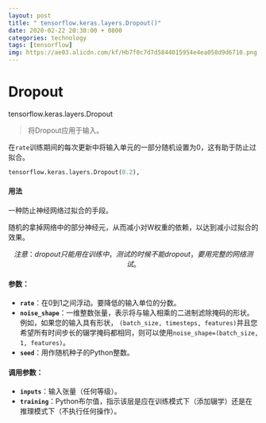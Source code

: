 ```yaml
---
layout: post
title: " tensorflow.keras.layers.Dropout()"
date: 2020-02-22 20:30:00 + 0800
categories: technology
tags: [tensorflow]
img: https://ae03.alicdn.com/kf/Hb7f0c7d7d5844015954e4ea058d9d6710.png
---
```


# Dropout

tensorflow.keras.layers.Dropout

> 将Dropout应用于输入。

在`rate`训练期间的每次更新中将输入单元的一部分随机设置为0，这有助于防止过拟合。

```python
tensorflow.keras.layers.Dropout(0.2),
```

#### 用法

一种防止神经网络过拟合的手段。

随机的拿掉网络中的部分神经元，从而减小对W权重的依赖，以达到减小过拟合的效果。

$$
注意：dropout只能用在训练中，测试的时候不能dropout，要用完整的网络测试。
$$

#### 参数：

-   **`rate`**：在0到1之间浮动。要降低的输入单位的分数。
-   **`noise_shape`**：一维整数张量，表示将与输入相乘的二进制滤除掩码的形状。例如，如果您的输入具有形状， `(batch_size, timesteps, features)`并且您希望所有时间步长的辍学掩码都相同，则可以使用`noise_shape=(batch_size, 1, features)`。
-   **`seed`**：用作随机种子的Python整数。

#### 调用参数：

-   **`inputs`**：输入张量（任何等级）。
-   **`training`**：Python布尔值，指示该层是应在训练模式下（添加辍学）还是在推理模式下（不执行任何操作）。